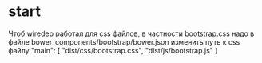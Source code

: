 # start
<p>Чтоб wiredep работал для css файлов, в частности bootstrap.css надо в файле bower_components/bootstrap/bower.json изменить путь к css 
файлу "main": [
    "dist/css/bootstrap.css",
    "dist/js/bootstrap.js"
  ]
  </p>
